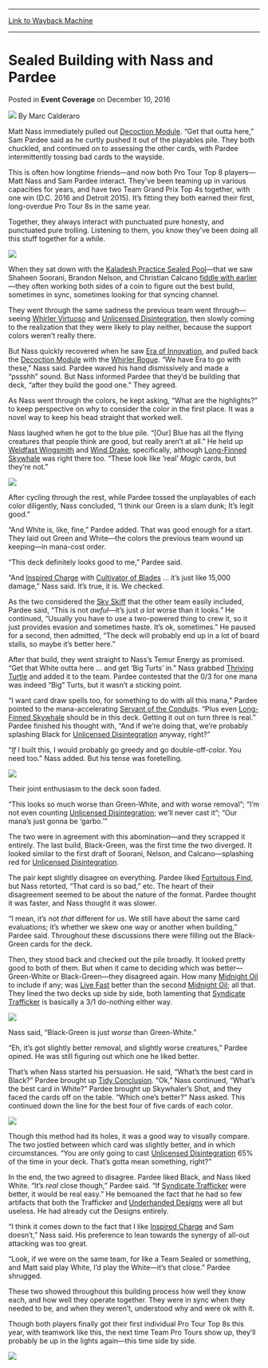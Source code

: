 
---
[Link to Wayback Machine](https://web.archive.org/web/20161215223858/http://magic.wizards.com/en/events/coverage/gpmil16/sealed-building-with-nass-and-pardee-2016-12-10)

[_metadata_:author]:- "Marc Calderaro"
[_metadata_:description]:- "Matt Nass immediately pulled out [autocard]Decoction Module[/autocard]. “Get that outta here,” Sam Pardee said as he curtly pushed it out of the playables pile. They both chuckled, and continued on to assessing the other cards, with Pardee intermittently tossing bad cards to the wayside."
[_metadata_:generator]:- "Drupal 7 (http://drupal.org)"
[_metadata_:node]:- "1106736"
[_metadata_:publish_date]:- "2016-12-10"
[_metadata_:source]:- "div-main-content"
[_metadata_:title]:- "Sealed Building with Nass and Pardee"
[_metadata_:wayback_capture_timestamp]:- "2016-12-15 22:38:58"
[_metadata_:wayback_raw_url]:- "https://web.archive.org/web/20161215223858id_/http://magic.wizards.com/en/events/coverage/gpmil16/sealed-building-with-nass-and-pardee-2016-12-10"
[_metadata_:wayback_url]:- "http://magic.wizards.com/en/events/coverage/gpmil16/sealed-building-with-nass-and-pardee-2016-12-10"
---


Sealed Building with Nass and Pardee
====================================



 Posted in **Event Coverage**
 on December 10, 2016 






![](https://media.magic.wizards.com/styles/auth_small/public/images/person/calderaro.jpg)
By Marc Calderaro











Matt Nass immediately pulled out [Decoction Module](http://gatherer.wizards.com/Pages/Card/Details.aspx?name=Decoction+Module). “Get that outta here,” Sam Pardee said as he curtly pushed it out of the playables pile. They both chuckled, and continued on to assessing the other cards, with Pardee intermittently tossing bad cards to the wayside.


This is often how longtime friends—and now both Pro Tour Top 8 players—Matt Nass and Sam Pardee interact. They’ve been teaming up in various capacities for years, and have two Team Grand Prix Top 4s together, with one win (D.C. 2016 and Detroit 2015). It’s fitting they both earned their first, long-overdue Pro Tour 8s in the same year.


Together, they always interact with punctuated pure honesty, and punctuated pure trolling. Listening to them, you know they’ve been doing all this stuff together for a while.


![](https://media.wizards.com/2016/events/gpmil16/gpmil_sealed_nasspardee2.jpg)


When they sat down with the [Kaladesh Practice Sealed Pool](http://magic.wizards.com/en/events/coverage/gpmil16/gp-practice-sealed-build-2016-12-10)—that we saw Shaheen Soorani, Brandon Nelson, and Christian Calcano [fiddle with earlier](http://magic.wizards.com/en/events/coverage/gpmil16/sealed-building-with-soorani-nelson-calcano-2016-12-10)—they often working both sides of a coin to figure out the best build, sometimes in sync, sometimes looking for that syncing channel.


They went through the same sadness the previous team went through—seeing [Whirler Virtuoso](http://gatherer.wizards.com/Pages/Card/Details.aspx?name=Whirler+Virtuoso) and [Unlicensed Disintegration](http://gatherer.wizards.com/Pages/Card/Details.aspx?name=Unlicensed+Disintegration), then slowly coming to the realization that they were likely to play neither, because the support colors weren’t really there.


But Nass quickly recovered when he saw [Era of Innovation](http://gatherer.wizards.com/Pages/Card/Details.aspx?name=Era+of+Innovation), and pulled back the [Decoction Module](http://gatherer.wizards.com/Pages/Card/Details.aspx?name=Decoction+Module) with the [Whirler Rogue](http://gatherer.wizards.com/Pages/Card/Details.aspx?name=Whirler+Rogue). “We have Era to go with these,” Nass said. Pardee waved his hand dismissively and made a “pssshh” sound. But Nass informed Pardee that they’d be building that deck, “after they build the good one.” They agreed.


As Nass went through the colors, he kept asking, “What are the highlights?” to keep perspective on why to consider the color in the first place. It was a novel way to keep his head straight that worked well.


Nass laughed when he got to the blue pile. “[Our] Blue has all the flying creatures that people think are good, but really aren’t at all.” He held up [Weldfast Wingsmith](http://gatherer.wizards.com/Pages/Card/Details.aspx?name=Weldfast+Wingsmith) and [Wind Drake](http://gatherer.wizards.com/Pages/Card/Details.aspx?name=Wind+Drake), specifically, although [Long-Finned Skywhale](http://gatherer.wizards.com/Pages/Card/Details.aspx?name=Long-Finned+Skywhale) was right there too. “These look like ‘real’ *Magic* cards, but they’re not.”


![](https://media.wizards.com/2016/events/gpmil16/gpmil_sealed_nasspardee_building.jpg)


After cycling through the rest, while Pardee tossed the unplayables of each color diligently, Nass concluded, “I think our Green is a slam dunk; It’s legit good.”


“And White is, like, fine,” Pardee added. That was good enough for a start. They laid out Green and White—the colors the previous team wound up keeping—in mana-cost order.


“This deck definitely looks good to me,” Pardee said.


“And [Inspired Charge](http://gatherer.wizards.com/Pages/Card/Details.aspx?name=Inspired+Charge) with [Cultivator of Blades](http://gatherer.wizards.com/Pages/Card/Details.aspx?name=Cultivator+of+Blades) ... it’s just like 15,000 damage,” Nass said. It’s true, it is. We checked.


As the two considered the [Sky Skiff](http://gatherer.wizards.com/Pages/Card/Details.aspx?name=Sky+Skiff) that the other team easily included, Pardee said, “This is not *awful*—it’s just *a lot* worse than it looks.” He continued, “Usually you have to use a two-powered thing to crew it, so it just provides evasion and sometimes haste. It’s ok, sometimes.” He paused for a second, then admitted, “The deck will probably end up in a lot of board stalls, so maybe it’s better here.”


After that build, they went straight to Nass’s Temur Energy as promised. “Get that White outta here ... and get ‘Big Turts’ in.” Nass grabbed [Thriving Turtle](http://gatherer.wizards.com/Pages/Card/Details.aspx?name=Thriving+Turtle) and added it to the team. Pardee contested that the 0/3 for one mana was indeed “Big” Turts, but it wasn’t a sticking point.


“I want card draw spells too, for something to do with all this mana,” Pardee pointed to the mana-accelerating [Servant of the Conduit](http://gatherer.wizards.com/Pages/Card/Details.aspx?name=Servant+of+the+Conduit)s. “Plus even [Long-Finned Skywhale](http://gatherer.wizards.com/Pages/Card/Details.aspx?name=Long-Finned+Skywhale) should be in this deck. Getting it out on turn three is real.” Pardee finished his thought with, “And if we’re doing that, we’re probably splashing Black for [Unlicensed Disintegration](http://gatherer.wizards.com/Pages/Card/Details.aspx?name=Unlicensed+Disintegration) anyway, right?”


“*If* I built this, I would probably go greedy and go double-off-color. You need too.” Nass added. But his tense was foretelling.


![](https://media.wizards.com/2016/events/gpmil16/gpmil_sealed_temuremerge.jpg)


Their joint enthusiasm to the deck soon faded.


“This looks so much worse than Green-White, and with worse removal”; “I’m not even counting [Unlicensed Disintegration](http://gatherer.wizards.com/Pages/Card/Details.aspx?name=Unlicensed+Disintegration); we’ll never cast it”; “Our mana’s just gonna be ‘garbo.’”


The two were in agreement with this abomination—and they scrapped it entirely. The last build, Black-Green, was the first time the two diverged. It looked similar to the first draft of Soorani, Nelson, and Calcano—splashing red for [Unlicensed Disintegration](http://gatherer.wizards.com/Pages/Card/Details.aspx?name=Unlicensed+Disintegration).


The pair kept slightly disagree on everything. Pardee liked [Fortuitous Find](http://gatherer.wizards.com/Pages/Card/Details.aspx?name=Fortuitous+Find), but Nass retorted, “That card is so bad,” etc. The heart of their disagreement seemed to be about the nature of the format. Pardee thought it was faster, and Nass thought it was slower.


“I mean, it’s not *that* different for us. We still have about the same card evaluations; it’s whether we skew one way or another when building,” Pardee said. Throughout these discussions there were filling out the Black-Green cards for the deck.


Then, they stood back and checked out the pile broadly. It looked pretty good to both of them. But when it came to deciding which was better—Green-White or Black-Green—they disagreed again. How many [Midnight Oil](http://gatherer.wizards.com/Pages/Card/Details.aspx?name=Midnight+Oil) to include if any; was [Live Fast](http://gatherer.wizards.com/Pages/Card/Details.aspx?name=Live+Fast) better than the second [Midnight Oil](http://gatherer.wizards.com/Pages/Card/Details.aspx?name=Midnight+Oil); all that. They lined the two decks up side by side, both lamenting that [Syndicate Trafficker](http://gatherer.wizards.com/Pages/Card/Details.aspx?name=Syndicate+Trafficker) is basically a 3/1 do-nothing either way.


![](https://media.wizards.com/2016/events/gpmil16/gpmil_sealed_bwfirstpass.jpg)


Nass said, “Black-Green is just *worse* than Green-White.”


“Eh, it’s got slightly better removal, and slightly worse creatures,” Pardee opined. He was still figuring out which one he liked better.


That’s when Nass started his persuasion. He said, “What’s the best card in Black?” Pardee brought up [Tidy Conclusion](http://gatherer.wizards.com/Pages/Card/Details.aspx?name=Tidy+Conclusion). “Ok,” Nass continued, “What’s the best card in White?” Pardee brought up Skywhaler’s Shot, and they faced the cards off on the table. “Which one’s better?” Nass asked. This continued down the line for the best four of five cards of each color.


![](https://media.wizards.com/2016/events/gpmil16/gpmil_sealed_cardforcard.jpg)


Though this method had its holes, it was a good way to visually compare. The two jostled between which card was slightly better, and in which circumstances. “You are only going to cast [Unlicensed Disintegration](http://gatherer.wizards.com/Pages/Card/Details.aspx?name=Unlicensed+Disintegration) 65% of the time in your deck. That’s gotta mean something, right?”


In the end, the two agreed to disagree. Pardee liked Black, and Nass liked White. “It’s *real* close though,” Pardee said. “If [Syndicate Trafficker](http://gatherer.wizards.com/Pages/Card/Details.aspx?name=Syndicate+Trafficker) were better, it would be real easy.” He bemoaned the fact that he had so few artifacts that both the Trafficker and [Underhanded Designs](http://gatherer.wizards.com/Pages/Card/Details.aspx?name=Underhanded+Designs) were all but useless. He had already cut the Designs entirely.


“I think it comes down to the fact that I like [Inspired Charge](http://gatherer.wizards.com/Pages/Card/Details.aspx?name=Inspired+Charge) and Sam doesn’t,” Nass said. His preference to lean towards the synergy of all-out attacking was too great.


“Look, if we were on the same team, for like a Team Sealed or something, and Matt said play White, I’d play the White—it’s that close.” Pardee shrugged.


These two showed throughout this building process how well they know each, and how well they operate together. They were in sync when they needed to be, and when they weren’t, understood why and were ok with it.


Though both players finally got their first individual Pro Tour Top 8s this year, with teamwork like this, the next time Team Pro Tours show up, they’ll probably be up in the lights again—this time side by side.


![](https://media.wizards.com/2016/events/gpmil16/gpmil_sealed_nasspardee.jpg)







